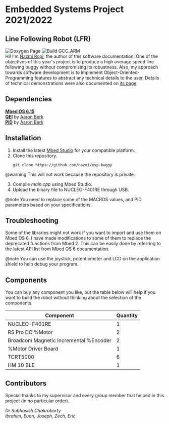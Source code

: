 # Embedded Systems Project 2021/2022

## Line Following Robot (LFR)
![Doxygen Page](https://github.com/nazmi/esp-buggy/actions/workflows/publish.yml/badge.svg) 
![Build GCC_ARM](https://github.com/nazmi/esp-buggy/actions/workflows/build.yml/badge.svg)  
Hi! I'm [Nazmi Ropi](https://uk.linkedin.com/in/nazmi-ropi), the author of this software documentation. One of the objectives of this year's project is to produce a high average speed line following buggy without compromising its robustness. Also, my approach towards software development is to implement Object-Oriented-Programming features to abstract any technical details to the user. Details of technical demonstrations were also documented on [its page](#journey).

## Dependencies

[**Mbed OS 6.15**](https://os.mbed.com/mbed-os/releases/)   
[**QEI**](https://os.mbed.com/users/WiredHome/code/QEI/) by [Aaron Berk](https://os.mbed.com/users/aberk/)  
[**PID**](https://os.mbed.com) by [Aaron Berk](https://os.mbed.com)  

## Installation
1. Install the latest [Mbed Studio](https://os.mbed.com/studio/) for your compatible platform.
2.  Clone this repository. 
	 ```console
	git clone https://github.com/nazmi/esp-buggy
	```
@warning This will not work because the repository is private.

3. Compile *main.cpp* using Mbed Studio.
4. Upload the binary file to NUCLEO-F401RE through USB.

@note You need to replace some of the MACROS values, and PID parameters based on your specifications.

## Troubleshooting
Some of the libraries might not work if you want to import and use them on Mbed OS 6, I have made modifications to some of them to replace the deprecated functions from Mbed 2. This can be easily done by referring to the latest API list from  [Mbed OS 6 documentation](https://os.mbed.com/docs/mbed-os/v6.15/introduction/index.html).

@note You can use the joystick, potentiometer and LCD on the application shield to help debug your program.

## Components
You can buy any component you like, but the table below will help if you want to build the robot without thinking about the selection of the components.

|Component|Quantity
--|--
|NUCLEO-F401RE| 1|
|RS Pro DC %Motor|2|
|Broadcom Magnetic Incremental %Encoder| 2
|%Motor Driver Board|1|
|TCRT5000| 6|
|HM 10 BLE|1|

## Contributors
Special thanks to my supervisor and every group member that helped in this project (in no particular order).

*Dr Subhasish Chakraborty*  
*Ibrahim, Euan, Joseph, Zech, Eric*
